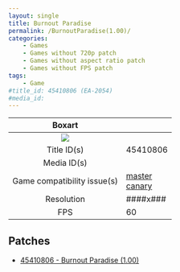 ```yaml
---
layout: single
title: Burnout Paradise
permalink: /BurnoutParadise(1.00)/
categories:
    - Games
    - Games without 720p patch
    - Games without aspect ratio patch
    - Games without FPS patch
tags:
    - Game
#title_id: 45410806 (EA-2054)
#media_id: 
---
```


| Boxart                      |                                                                            |
| :----:                      | :-                                                                         |
| ![](https://download-ssl.xbox.com/content/images/66acd000-77fe-1000-9115-d80245410806/1033/boxartlg.jpg) |
| Title ID(s)                 | 45410806                                                                   |
| Media ID(s)                 |                                                                    |
| Game compatibility issue(s) | [master](https://github.com/xenia-project/game-compatibility/issues/)<br>[canary](https://github.com/xenia-canary/game-compatibility/issues/) |
| Resolution                  | ####x###                                                                   |
| FPS                         | 60                                                                         |

## Patches
* [45410806 - Burnout Paradise (1.00)](https://github.com/xenia-canary/game-patches/blob/main/patches/45410806%20-%20Burnout%20Paradise%20(1.00).toml)

<!--This page was generated by a script. You can remove this comment once the page is verified to be free of mistakes.-->
